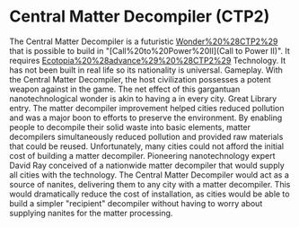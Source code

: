 # Central Matter Decompiler (CTP2)

The Central Matter Decompiler is a futuristic [Wonder%20%28CTP2%29](Wonder) that is possible to build in "[Call%20to%20Power%20II](Call to Power II)". It requires [Ecotopia%20%28advance%29%20%28CTP2%29](Ecotopia) Technology. It has not been built in real life so its nationality is universal.
Gameplay.
With the Central Matter Decompiler, the host civilization possesses a potent weapon against in the game. The net effect of this gargantuan nanotechnological wonder is akin to having a in every city.
Great Library entry.
The matter decompiler improvement helped cities reduced pollution and was a major boon to efforts to preserve the environment. By enabling people to decompile their solid waste into basic elements, matter decompilers simultaneously reduced pollution and provided raw materials that could be reused. Unfortunately, many cities could not afford the initial cost of building a matter decompiler. Pioneering nanotechnology expert David Ray conceived of a nationwide matter decompiler that would supply all cities with the technology. The Central Matter Decompiler would act as a source of nanites, delivering them to any city with a matter decompiler. This would dramatically reduce the cost of installation, as cities would be able to build a simpler "recipient" decompiler without having to worry about supplying nanites for the matter processing.